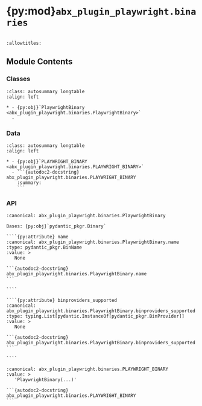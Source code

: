 # {py:mod}`abx_plugin_playwright.binaries`

```{py:module} abx_plugin_playwright.binaries
```

```{autodoc2-docstring} abx_plugin_playwright.binaries
:allowtitles:
```

## Module Contents

### Classes

````{list-table}
:class: autosummary longtable
:align: left

* - {py:obj}`PlaywrightBinary <abx_plugin_playwright.binaries.PlaywrightBinary>`
  -
````

### Data

````{list-table}
:class: autosummary longtable
:align: left

* - {py:obj}`PLAYWRIGHT_BINARY <abx_plugin_playwright.binaries.PLAYWRIGHT_BINARY>`
  - ```{autodoc2-docstring} abx_plugin_playwright.binaries.PLAYWRIGHT_BINARY
    :summary:
    ```
````

### API

`````{py:class} PlaywrightBinary(/, **data: typing.Any)
:canonical: abx_plugin_playwright.binaries.PlaywrightBinary

Bases: {py:obj}`pydantic_pkgr.Binary`

````{py:attribute} name
:canonical: abx_plugin_playwright.binaries.PlaywrightBinary.name
:type: pydantic_pkgr.BinName
:value: >
   None

```{autodoc2-docstring} abx_plugin_playwright.binaries.PlaywrightBinary.name
```

````

````{py:attribute} binproviders_supported
:canonical: abx_plugin_playwright.binaries.PlaywrightBinary.binproviders_supported
:type: typing.List[pydantic.InstanceOf[pydantic_pkgr.BinProvider]]
:value: >
   None

```{autodoc2-docstring} abx_plugin_playwright.binaries.PlaywrightBinary.binproviders_supported
```

````

`````

````{py:data} PLAYWRIGHT_BINARY
:canonical: abx_plugin_playwright.binaries.PLAYWRIGHT_BINARY
:value: >
   'PlaywrightBinary(...)'

```{autodoc2-docstring} abx_plugin_playwright.binaries.PLAYWRIGHT_BINARY
```

````

